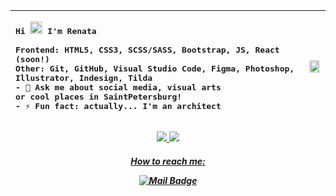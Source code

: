 

|<samp><p align = "left">Hi <img src="https://raw.githubusercontent.com/MartinHeinz/MartinHeinz/master/wave.gif" width="20px"> I'm Renata </br></br> Frontend: HTML5, CSS3, SCSS/SASS, Bootstrap, JS, React (soon!)</br>Other: Git, GitHub, Visual Studio Code, Figma, Photoshop, Illustrator, Indesign, Tilda</br> - 💬 Ask me about social media, visual arts </br> or cool places in SaintPetersburg!</br>- ⚡ Fun fact: <b>actually... I'm an architect</p></samp>|<img src="[https://ie.wampi.ru/2023/02/19/ec2af1f5-8517-4923-9c98-ce3150d551f2.jpg](https://sun9-55.userapi.com/impg/dAadku0x3rWw6JOxjrcMM2HAyV1PO6AAw9X0Gg/zPEEleyy9ss.jpg?size=594x793&quality=95&sign=e65e283e3051ebac5303795f95a8aa36&type=album)" width=90% height=100%>|
|-----:|---------------|

<p align="center">
  <a href = ""><img src ="https://img.shields.io/badge/HTML5-E34F26?style=for-the-badge&logo=html5&logoColor=white">
  <a href = ""><img src ="https://img.shields.io/badge/C%2B%2B-00599C?style=for-the-badge&logo=c%2B%2B&logoColor=white">
</p>
    
    
<h5 align="center">How to reach me: </p>

[![Mail Badge](https://img.shields.io/badge/-Email-c0392b?style=flat&labelColor=c0392b&logo=gmail&logoColor=white)](mailto:remirowa@gmail.com)
